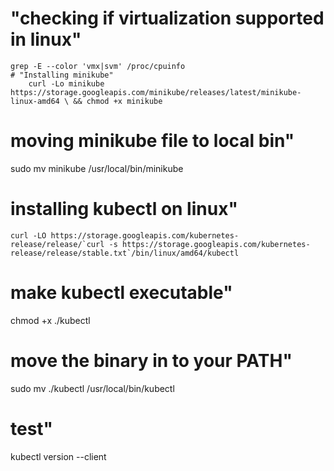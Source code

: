 
#  "checking if virtualization supported in linux"
    grep -E --color 'vmx|svm' /proc/cpuinfo
    # "Installing minikube"
        curl -Lo minikube https://storage.googleapis.com/minikube/releases/latest/minikube-     linux-amd64 \ && chmod +x minikube

# moving minikube file to local bin"
  sudo mv minikube /usr/local/bin/minikube

# installing kubectl on linux"

    curl -LO https://storage.googleapis.com/kubernetes-release/release/`curl -s https://storage.googleapis.com/kubernetes-release/release/stable.txt`/bin/linux/amd64/kubectl

# make kubectl executable"
  chmod +x ./kubectl

# move the binary in to your PATH"

  sudo mv ./kubectl /usr/local/bin/kubectl

# test"

  kubectl version --client

